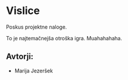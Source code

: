# Vislice
Poskus projektne naloge.

To je najtemačnejša otroška igra.
Muahahahaha.

## Avtorji:
- Marija Jezeršek

